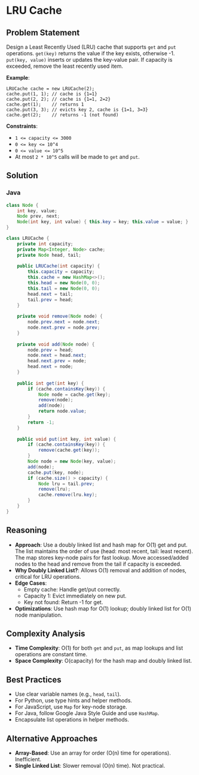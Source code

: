 # LRU Cache

## Problem Statement
Design a Least Recently Used (LRU) cache that supports `get` and `put` operations. `get(key)` returns the value if the key exists, otherwise -1. `put(key, value)` inserts or updates the key-value pair. If capacity is exceeded, remove the least recently used item.

**Example**:
```
LRUCache cache = new LRUCache(2);
cache.put(1, 1); // cache is {1=1}
cache.put(2, 2); // cache is {1=1, 2=2}
cache.get(1);    // returns 1
cache.put(3, 3); // evicts key 2, cache is {1=1, 3=3}
cache.get(2);    // returns -1 (not found)
```

**Constraints**:
- `1 <= capacity <= 3000`
- `0 <= key <= 10^4`
- `0 <= value <= 10^5`
- At most `2 * 10^5` calls will be made to `get` and `put`.

## Solution

### Java
```java
class Node {
    int key, value;
    Node prev, next;
    Node(int key, int value) { this.key = key; this.value = value; }
}

class LRUCache {
    private int capacity;
    private Map<Integer, Node> cache;
    private Node head, tail;
    
    public LRUCache(int capacity) {
        this.capacity = capacity;
        this.cache = new HashMap<>();
        this.head = new Node(0, 0);
        this.tail = new Node(0, 0);
        head.next = tail;
        tail.prev = head;
    }
    
    private void remove(Node node) {
        node.prev.next = node.next;
        node.next.prev = node.prev;
    }
    
    private void add(Node node) {
        node.prev = head;
        node.next = head.next;
        head.next.prev = node;
        head.next = node;
    }
    
    public int get(int key) {
        if (cache.containsKey(key)) {
            Node node = cache.get(key);
            remove(node);
            add(node);
            return node.value;
        }
        return -1;
    }
    
    public void put(int key, int value) {
        if (cache.containsKey(key)) {
            remove(cache.get(key));
        }
        Node node = new Node(key, value);
        add(node);
        cache.put(key, node);
        if (cache.size() > capacity) {
            Node lru = tail.prev;
            remove(lru);
            cache.remove(lru.key);
        }
    }
}
```

## Reasoning
- **Approach**: Use a doubly linked list and hash map for O(1) get and put. The list maintains the order of use (head: most recent, tail: least recent). The map stores key-node pairs for fast lookup. Move accessed/added nodes to the head and remove from the tail if capacity is exceeded.
- **Why Doubly Linked List?**: Allows O(1) removal and addition of nodes, critical for LRU operations.
- **Edge Cases**:
  - Empty cache: Handle get/put correctly.
  - Capacity 1: Evict immediately on new put.
  - Key not found: Return -1 for get.
- **Optimizations**: Use hash map for O(1) lookup; doubly linked list for O(1) node manipulation.

## Complexity Analysis
- **Time Complexity**: O(1) for both `get` and `put`, as map lookups and list operations are constant time.
- **Space Complexity**: O(capacity) for the hash map and doubly linked list.

## Best Practices
- Use clear variable names (e.g., `head`, `tail`).
- For Python, use type hints and helper methods.
- For JavaScript, use `Map` for key-node storage.
- For Java, follow Google Java Style Guide and use `HashMap`.
- Encapsulate list operations in helper methods.

## Alternative Approaches
- **Array-Based**: Use an array for order (O(n) time for operations). Inefficient.
- **Single Linked List**: Slower removal (O(n) time). Not practical.